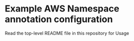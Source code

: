 # Example AWS Namespace annotation configuration
Read the top-level README file in this repository for Usage